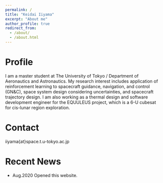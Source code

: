 ```yaml
---
permalink: /
title: "Keidai Iiyama"
excerpt: "About me"
author_profile: true
redirect_from: 
  - /about/
  - /about.html
---
```



Profile
======
I am a master student at The University of Tokyo / Department of Aeronautics and Astronautics. My research interest includes
application of reinforcement learning to spacecraft guidance, navigation, and control (GN&C), space system design considering uncertainties, and spacecraft trajectory design. I am also working as a thermal design and software development engineer for the EQUULEUS project, which is a 6-U cubesat for cis-lunar region exploration.

Contact
======
iiyama{at}space.t.u-tokyo.ac.jp

Recent News
======
- Aug.2020 Opened this website.